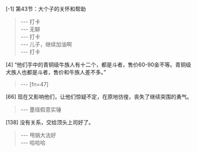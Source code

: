 
[-1] 第43节：大个子的关怀和帮助
>--- 打卡<br>
>--- 无聊<br>
>--- 打卡<br>
>--- 儿子，继续加油啊<br>
>--- 打卡<br>

[4] “他们手中的青铜级牛族人有十二个，都是斗者，售价60-90金不等。青铜级犬族人也都是斗者，售价和牛族人差不多。”
>--- [fn=47]<br>

[66] 现在又影响他们，让他们惊疑不定，在原地彷徨，丧失了继续突围的勇气。
>--- 墨瑶假意实锤<br>

[138] 没有关系，交给顶头上司好了。
>--- 甩锅大法好<br>
>--- 哈哈哈<br>
